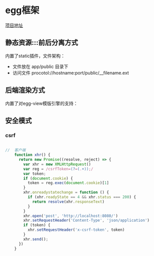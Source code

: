 # egg框架

[项目地址](https://eggjs.org/zh-cn/intro/)

## 静态资源:::前后分离方式

内置了static插件，文件架构：

+ 文件放在 app/public 目录下
+ 访问文件 procotol://hostname:port/public/__filename.ext

## 后端渲染方式

内置了对egg-view模版引擎的支持：

## 安全模式

### csrf

```javascript

//  客户端
    function xhr() {
      return new Promise((resolve, reject) => {
        var xhr = new XMLHttpRequest()
        var reg = /csrfToken=(?=(.+));/
        var token;
        if (document.cookie) {
          token = reg.exec(document.cookie)[1]
        }
        xhr.onreadystatechange = function () {
          if (xhr.readyState == 4 && xhr.status === 200) {
            return resolve(xhr.responseText)
          }
        }
        xhr.open('post', 'http://localhost:8080/')
        xhr.setRequestHeader('Content-Type', 'json/application')
        if (token) {
          xhr.setRequestHeader('x-csrf-token', token)
        }
        xhr.send();
      })
    }
```
